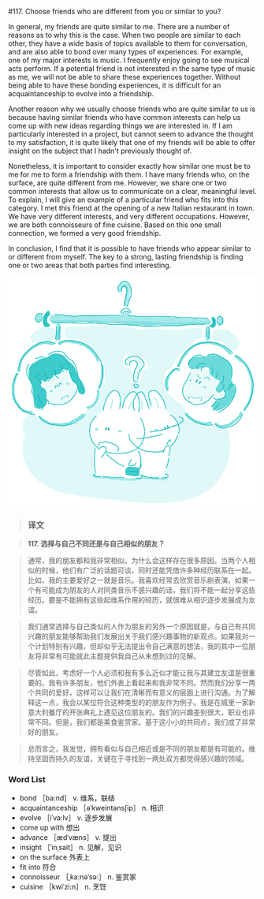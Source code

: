 #117. Choose friends who are different from you or similar to you?

In general, my friends are quite similar to me. There are a number of reasons as to why this is the case. When two people are similar to each other, they have a wide basis of topics available to them for conversation, and are also able to bond over many types of experiences. For example, one of my major interests is music. I frequently enjoy going to see musical acts perform. If a potential friend is not interested in the same type of music as me, we will not be able to share these experiences together. Without being able to have these bonding experiences, it is difficult for an acquaintanceship to evolve into a friendship.

Another reason why we usually choose friends who are quite similar to us is because having similar friends who have common interests can help us come up with new ideas regarding things we are interested in. If I am particularly interested in a project, but cannot seem to advance the thought to my satisfaction, it is quite likely that one of my friends will be able to offer insight on the subject that I hadn't previously thought of.

Nonetheless, it is important to consider exactly how similar one must be to me for me to form a friendship with them. I have many friends who, on the surface, are quite different from me. However, we share one or two common interests that allow us to communicate on a clear, meaningful level. To explain, I will give an example of a particular friend who fits into this category. I met this friend at the opening of a new Italian restaurant in town. We have very different interests, and very different occupations. However, we are both connoisseurs of fine cuisine. Based on this one small connection, we formed a very good friendship.

In conclusion, I find that it is possible to have friends who appear similar to or different from myself. The key to a strong, lasting friendship is finding one or two areas that both parties find interesting.

![](images/TOEFL-iBT-High-Score-Essays-117.jpg)

> ### 译文

> **117. 选择与自己不同还是与自己相似的朋友？**

> 通常，我的朋友都和我非常相似。为什么会这样存在很多原因。当两个人相似的时候，他们有广泛的话题可谈，同时还能凭借许多种经历联系在一起。比如，我的主要爱好之一就是音乐。我喜欢经常去欣赏音乐剧表演。如果一个有可能成为朋友的人对同类音乐不感兴趣的话，我们将不能一起分享这些经历。要是不能拥有这些起维系作用的经历，就很难从相识逐步发展成为友谊。

> 我们通常选择与自己类似的人作为朋友的另外一个原因就是，与自己有共同兴趣的朋友能够帮助我们发展出关于我们感兴趣事物的新观点。如果我对一个计划特别有兴趣，但却似乎无法提出令自己满意的想法，我的其中一位朋友将非常有可能就此主题提供我自己从未想到过的见解。

> 尽管如此，考虑好一个人必须和我有多么近似才能让我与其建立友谊是很重要的。我有许多朋友，他们外表上看起来和我非常不同。然而我们分享一两个共同的爱好，这样可以让我们在清晰而有意义的层面上进行沟通。为了解释这一点，我会以某位符合这种类型的的朋友作为例子。我是在城里一家新意大利餐厅的开张典礼上遇见这位朋友的。我们的兴趣差别很大，职业也非常不同。但是，我们都是美食鉴赏家。基于这小小的共同点，我们成了非常好的朋友。

> 总而言之，我发觉，拥有看似与自己相近或是不同的朋友都是有可能的。维持坚固而持久的友谊，关键在于寻找到一两处双方都觉得感兴趣的领域。

### Word List

 * bond ［ba:nd］ v. 维系，联结
 * acquaintanceship ［əˈkweintənsʃip］ n. 相识
 * evolve ［iˈva:lv］ v. 逐步发展
 * come up with 想出
 * advance ［ædˈvæns］ v. 提出
 * insight ［ˈinˌsait］ n. 见解，见识
 * on the surface 外表上
 * fit into 符合
 * connoisseur ［ˌka:nəˈsə:］ n. 鉴赏家
 * cuisine ［kwiˈzi:n］ n. 烹饪
